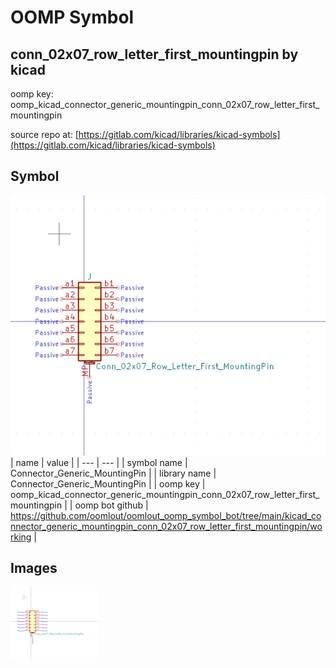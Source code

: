 # OOMP Symbol  
## conn_02x07_row_letter_first_mountingpin  by kicad  
  
oomp key: oomp_kicad_connector_generic_mountingpin_conn_02x07_row_letter_first_mountingpin  
  
source repo at: [https://gitlab.com/kicad/libraries/kicad-symbols](https://gitlab.com/kicad/libraries/kicad-symbols)  
## Symbol  
  
[![working.png](working_600.png)](working.png)  
| name | value | 
| --- | --- | 
| symbol name | Connector_Generic_MountingPin | 
| library name | Connector_Generic_MountingPin | 
| oomp key | oomp_kicad_connector_generic_mountingpin_conn_02x07_row_letter_first_mountingpin | 
| oomp bot github | https://github.com/oomlout/oomlout_oomp_symbol_bot/tree/main/kicad_connector_generic_mountingpin_conn_02x07_row_letter_first_mountingpin/working | 
## Images  
  
[![working.png](working_140.png)](working.png)  
